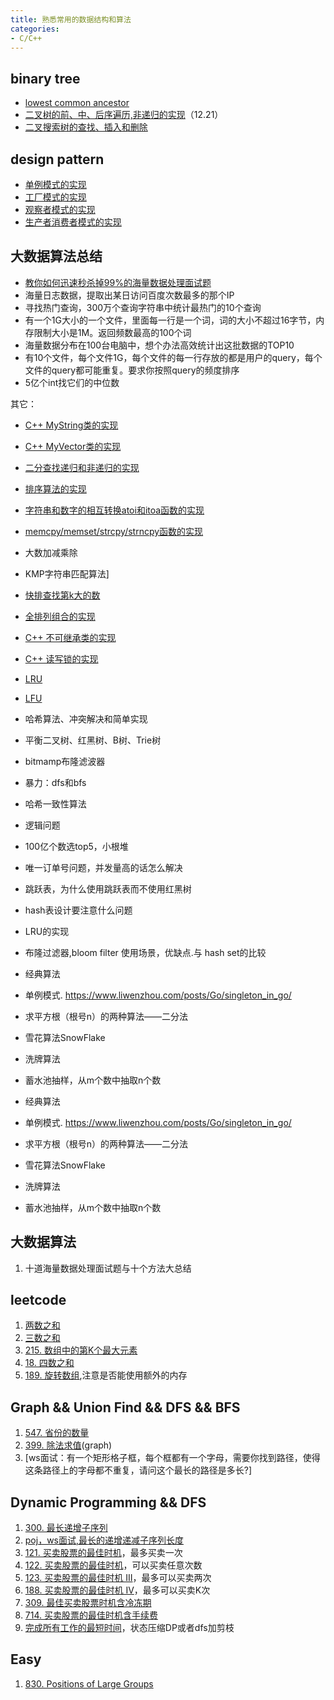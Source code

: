 ```yaml
---
title: 熟悉常用的数据结构和算法
categories: 
- C/C++
---
```


## binary tree
- [lowest common ancestor](https://leetcode-cn.com/problems/lowest-common-ancestor-of-a-binary-tree/)
- [二叉树的前、中、后序遍历,非递归的实现](https://github.com/wxquare/programming/blob/master/oj/datastruct-algorithm/binary_tree.cpp)（12.21）
- [二叉搜索树的查找、插入和删除](https://github.com/wxquare/programming/blob/master/oj/datastruct-algorithm/binary_search_tree.cpp)

## design pattern
- [单例模式的实现](https://github.com/wxquare/programming/blob/master/oj/datastruct-algorithm/singleton.cpp)
- [工厂模式的实现](https://github.com/wxquare/programming/blob/master/oj/datastruct-algorithm/factory.cpp)
- [观察者模式的实现](https://github.com/wxquare/programming/blob/master/oj/datastruct-algorithm/observer.cpp)
- [生产者消费者模式的实现](https://github.com/wxquare/programming/blob/master/oj/datastruct-algorithm/producer_consumer.cpp)

## 大数据算法总结
- [教你如何迅速秒杀掉99%的海量数据处理面试题](https://juejin.cn/post/6844903519640616967)
- 海量日志数据，提取出某日访问百度次数最多的那个IP
- 寻找热门查询，300万个查询字符串中统计最热门的10个查询
- 有一个1G大小的一个文件，里面每一行是一个词，词的大小不超过16字节，内存限制大小是1M。返回频数最高的100个词
- 海量数据分布在100台电脑中，想个办法高效统计出这批数据的TOP10
- 有10个文件，每个文件1G，每个文件的每一行存放的都是用户的query，每个文件的query都可能重复。要求你按照query的频度排序
- 5亿个int找它们的中位数

其它：
- [C++ MyString类的实现](https://github.com/wxquare/programming/blob/master/oj/datastruct-algorithm/mystring.cpp)
- [C++ MyVector类的实现](https://github.com/wxquare/programming/blob/master/oj/datastruct-algorithm/myvector.cpp)
- [二分查找递归和非递归的实现](https://github.com/wxquare/programming/blob/master/oj/datastruct-algorithm/binary_search.cpp)
- [排序算法的实现](https://github.com/wxquare/programming/blob/master/oj/datastruct-algorithm/sort.cpp)
- [字符串和数字的相互转换atoi和itoa函数的实现](https://github.com/wxquare/programming/blob/master/oj/datastruct-algorithm/itoa_atoi.cpp)
- [memcpy/memset/strcpy/strncpy函数的实现](https://github.com/wxquare/programming/blob/master/oj/datastruct-algorithm/str_function.cpp)
- 大数加减乘除
- KMP字符串匹配算法]
- [快排查找第k大的数](https://github.com/wxquare/programming/blob/master/oj/datastruct-algorithm/select_k.cpp)
- [全排列组合的实现](https://www.cnblogs.com/wxquare/p/4719228.html)

- [C++ 不可继承类的实现](https://www.cnblogs.com/wxquare/p/7280025.html)
- [C++ 读写锁的实现](https://github.com/wxquare/programming/blob/master/oj/datastruct-algorithm/read_write_locker.cpp) 
- [LRU](https://leetcode-cn.com/problems/lru-cache/)
- [LFU](https://leetcode-cn.com/problems/lfu-cache/)
- 哈希算法、冲突解决和简单实现
- 平衡二叉树、红黑树、B树、Trie树
- bitmamp布隆滤波器
- 暴力：dfs和bfs
- 哈希一致性算法
- 逻辑问题
- 100亿个数选top5，小根堆
- 唯一订单号问题，并发量高的话怎么解决
- 跳跃表，为什么使用跳跃表而不使用红黑树
- hash表设计要注意什么问题
- LRU的实现
- 布隆过滤器,bloom filter 使用场景，优缺点.与 hash set的比较
- 经典算法
- 单例模式. https://www.liwenzhou.com/posts/Go/singleton_in_go/
- 求平方根（根号n）的两种算法——二分法
- 雪花算法SnowFlake
- 洗牌算法
- 蓄水池抽样，从m个数中抽取n个数
- 经典算法
- 单例模式. https://www.liwenzhou.com/posts/Go/singleton_in_go/
- 求平方根（根号n）的两种算法——二分法
- 雪花算法SnowFlake
- 洗牌算法
- 蓄水池抽样，从m个数中抽取n个数

## 大数据算法
1. 十道海量数据处理面试题与十个方法大总结





## leetcode
1. [两数之和](https://leetcode-cn.com/problems/two-sum/)
2. [三数之和](https://leetcode-cn.com/problems/3sum/)
3. [215. 数组中的第K个最大元素](https://leetcode-cn.com/problems/kth-largest-element-in-an-array/)
4. [18. 四数之和](https://leetcode-cn.com/problems/4sum/)
5. [189. 旋转数组](https://leetcode-cn.com/problems/rotate-array/),注意是否能使用额外的内存

## Graph && Union Find && DFS && BFS
1. [547. 省份的数量](https://leetcode-cn.com/problems/number-of-provinces/)
2. [399. 除法求值](https://leetcode-cn.com/problems/evaluate-division/)(graph)
3. [ws面试：有一个矩形格子框，每个框都有一个字母，需要你找到路径，使得这条路径上的字母都不重复，请问这个最长的路径是多长?]

## Dynamic Programming && DFS
1. [300. 最长递增子序列](https://leetcode-cn.com/problems/longest-increasing-subsequence/)
2. [poj，ws面试,最长的递增递减子序列长度](https://my.oschina.net/Alexanderzhou/blog/205171)
3. [121. 买卖股票的最佳时机](https://leetcode-cn.com/problems/best-time-to-buy-and-sell-stock/)，最多买卖一次
4. [122. 买卖股票的最佳时机](https://leetcode-cn.com/problems/best-time-to-buy-and-sell-stock-ii/)，可以买卖任意次数
5. [123. 买卖股票的最佳时机 III](https://leetcode-cn.com/problems/best-time-to-buy-and-sell-stock-iii/)，最多可以买卖两次
6. [188. 买卖股票的最佳时机 IV](https://leetcode-cn.com/problems/best-time-to-buy-and-sell-stock-iv/)，最多可以买卖K次
7. [309. 最佳买卖股票时机含冷冻期](https://leetcode-cn.com/problems/best-time-to-buy-and-sell-stock-with-cooldown/)
8. [714. 买卖股票的最佳时机含手续费](https://leetcode-cn.com/problems/best-time-to-buy-and-sell-stock-with-transaction-fee/)
9. [ 完成所有工作的最短时间](https://leetcode-cn.com/problems/find-minimum-time-to-finish-all-jobs/)，状态压缩DP或者dfs加剪枝


## Easy
1. [830. Positions of Large Groups](https://leetcode-cn.com/problems/positions-of-large-groups/)


